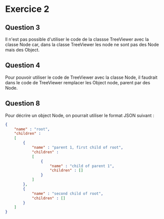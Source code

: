 # Exercice 2

## Question 3
Il n'est pas possible d'utiliser le code de la classse TreeViewer avec la classe Node car, dans la classe TreeViewer les node ne sont pas des Node mais des Object.

## Question 4
Pour pouvoir utiliser le code de TreeViewer avec la classe Node, il faudrait dans le code de TreeViewer remplacer les Object node, parent par des Node.

## Question 8
Pour décrire un object Node, on pourrait utiliser le format JSON suivant : 
```json
{
    "name" : "root",
    "children" : 
    [
        {
            "name" : "parent 1, first child of root",
            "children" : 
            [
                {
                    "name" : "child of parent 1",
                    "children" : []
                }
            ]
        }, 
        {
            "name" : "second child of root",
            "children" : []
        }
    ]
}
```

